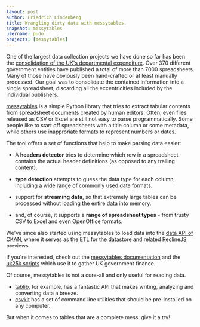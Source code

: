 ```yaml
---
layout: post
author: Friedrich Lindenberg
title: Wrangling dirty data with messytables.
snapshot: messytables
username: pudo
projects: [messytables]
---
```


One of the largest data collection projects we have done so far
has been the [consolidation of the UK's departmental expenditure](http://openspending.org/resources/gb-spending/).
Over 370 different government entities have published a total
of more than 7000 spreadsheets. Many of those have obviously
been hand-crafted or at least manually processed. Our goal was to 
consolidate the contained information into a single 
spreadsheet, discarding all the eccentricities included by the individual
publishers.

[messytables](https://github.com/okfn/messytables) is a simple
Python library that tries to extract tabular contents from
spreadsheet documents created by human editors. Often, even files
released as CSV or Excel are still not easy to parse
programmatically. Some people like to start off spreadsheets with
a title column or some metadata, while others use inapproriate
formats to represent numbers or dates.

The tool offers a set of functions that help to make parsing data
easier:

* A **headers detector** tries to determine which row in a spreadsheet
  contains the actual header definitions (as opposed to any trailing
  content).

* **type detection** attempts to guess the data type for each column,
  including a wide range of commonly used date formats.

* support for **streaming data**, so that extremely large tables can
  be processed without loading the entire data into memory.

* and, of course, it supports a **range of spreadsheet types** - from
  trusty CSV to Excel and even OpenOffice formats.

We've since also started using messytables to load data into the
[data API of CKAN](http://ckan.org/2012/10/22/ckan-1-8-released/),
where it serves as the ETL for the datastore and related
[ReclineJS](http://reclinejs.com/) previews.

If you're interested, check out the [messytables documentation](http://messytables.readthedocs.org/en/latest/index.html)
and the [uk25k scripts](https://github.com/openspending/dpkg-uk25k/blob/master/extract.py)
which use it to gather UK government finance. 

Of course, messytables is not a cure-all and only useful for reading
data.

* [tablib](http://docs.python-tablib.org/en/latest/), for example, has
a fantastic API that makes writing, analyzing and converting data a
breeze.
* [csvkit](http://csvkit.readthedocs.org/en/latest/index.html) has a
set of command line utilities that should be pre-installed on any
computer.

But when it comes to tables that are a complete mess: give it a try!


